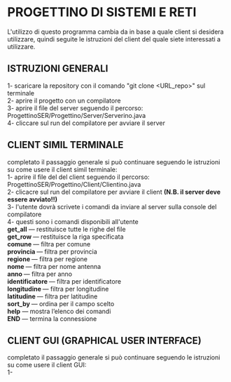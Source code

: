 # PROGETTINO DI SISTEMI E RETI

L'utilizzo di questo programma cambia da in base a quale client si desidera utilizzare, quindi seguite le istruzioni del client del quale siete interessati a utilizzare.

## ISTRUZIONI GENERALI

1- scaricare la repository con il comando "git clone <URL_repo>" sul terminale  
2- aprire il progetto con un compilatore  
3- aprire il file del server seguendo il percorso: ProgettinoSER/Progettino/Server/Serverino.java  
4- cliccare sul run del compilatore per avviare il server  

## CLIENT SIMIL TERMINALE 

completato il passaggio generale si può continuare seguendo le istruzioni su come usere il client simil terminale:  
1- aprire il file del del client seguendo il percorso: ProgettinoSER/Progettino/Client/Clientino.java  
2- clicacre sul run del compilatore per avviare il client **(N.B. il server deve essere avviato!!)**  
3- l'utente dovrà scrivete i comandi da inviare al server sulla console del compilatore  
4- questi sono i comandi disponibili all'utente  
**get_all** — restituisce tutte le righe del file  
**get_row <numero>** — restituisce la riga specificata  
**comune <nome>** — filtra per comune  
**provincia <nome>** — filtra per provincia  
**regione <nome>** — filtra per regione  
**nome <nome>** — filtra per nome antenna  
**anno <anno>** — filtra per anno  
**identificatore <id>** — filtra per identificatore  
**longitudine <valore>** — filtra per longitudine  
**latitudine <valore>** — filtra per latitudine  
**sort_by <campo>** — ordina per il campo scelto  
**help** — mostra l’elenco dei comandi  
**END** — termina la connessione  

## CLIENT GUI (GRAPHICAL USER INTERFACE)

completato il passaggio generale si può continuare seguendo le istruzioni su come usere il client GUI:  
1-  
